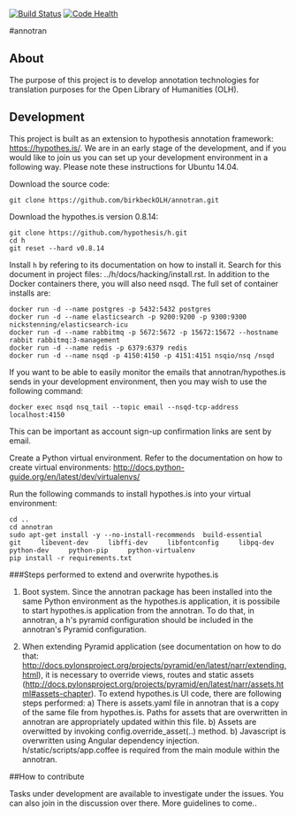 [![Build Status](https://travis-ci.org/birkbeckOLH/annotran.svg?branch=master)](https://travis-ci.org/birkbeckOLH/annotran)
[![Code Health](https://landscape.io/github/birkbeckOLH/annotran/master/landscape.svg?style=flat)](https://landscape.io/github/birkbeckOLH/annotran/master)

#annotran

## About

The purpose of this project is to develop annotation technologies for translation purposes for the Open Library of Humanities (OLH).

## Development

This project is built as an extension to hypothesis annotation framework: https://hypothes.is/. We are in an early stage of the development, and if you would like to join us you can set up your development environment in a following way. Please note these instructions for Ubuntu 14.04.

Download the source code:
```
git clone https://github.com/birkbeckOLH/annotran.git
```
Download the hypothes.is version 0.8.14:
```
git clone https://github.com/hypothesis/h.git
cd h
git reset --hard v0.8.14
```
Install `h` by refering to its documentation on how to install it. Search for this document in project files: ../h/docs/hacking/install.rst. In addition to the Docker containers there, you will also need nsqd. The full set of container installs are:

```
docker run -d --name postgres -p 5432:5432 postgres
docker run -d --name elasticsearch -p 9200:9200 -p 9300:9300 nickstenning/elasticsearch-icu
docker run -d --name rabbitmq -p 5672:5672 -p 15672:15672 --hostname rabbit rabbitmq:3-management
docker run -d --name redis -p 6379:6379 redis
docker run -d --name nsqd -p 4150:4150 -p 4151:4151 nsqio/nsq /nsqd
```

If you want to be able to easily monitor the emails that annotran/hypothes.is sends in your development environment, then you may wish to use the following command:

```
docker exec nsqd nsq_tail --topic email --nsqd-tcp-address localhost:4150
```

This can be important as account sign-up confirmation links are sent by email.

Create a Python virtual environment. Refer to the documentation on how to create virtual environments: http://docs.python-guide.org/en/latest/dev/virtualenvs/

Run the following commands to install hypothes.is into your virtual environment:
```
cd ..
cd annotran
sudo apt-get install -y --no-install-recommends  build-essential     git     libevent-dev     libffi-dev     libfontconfig     libpq-dev     python-dev     python-pip     python-virtualenv
pip install -r requirements.txt
```

###Steps performed to extend and overwrite hypothes.is

1. Boot system. Since the annotran package has been installed into the same Python environment as the hypothes.is application, it is possibile to start hypothes.is application from the annotran. To do that, in annotran, a h's pyramid configuration should be included in the annotran's Pyramid configuration. 

2. When extending Pyramid application (see documentation on how to do that: http://docs.pylonsproject.org/projects/pyramid/en/latest/narr/extending.html), it is necessary to override views, routes and static assets (http://docs.pylonsproject.org/projects/pyramid/en/latest/narr/assets.html#assets-chapter). To extend hypothes.is UI code, there are following steps performed:
	a) There is assets.yaml file in annotran that is a copy of the same file from hypothes.is. Paths for assets that are overwritten in annotran are appropriately updated within this file. 
	b) Assets are overwitted by invoking config.override_asset(..) method.
	b) Javascript is overwritten using Angular dependency injection. h/static/scripts/app.coffee is required from the main module within the annotran.


##How to contribute

Tasks under development are available to investigate under the issues. You can also join in the discussion over there. More guidelines to come..
